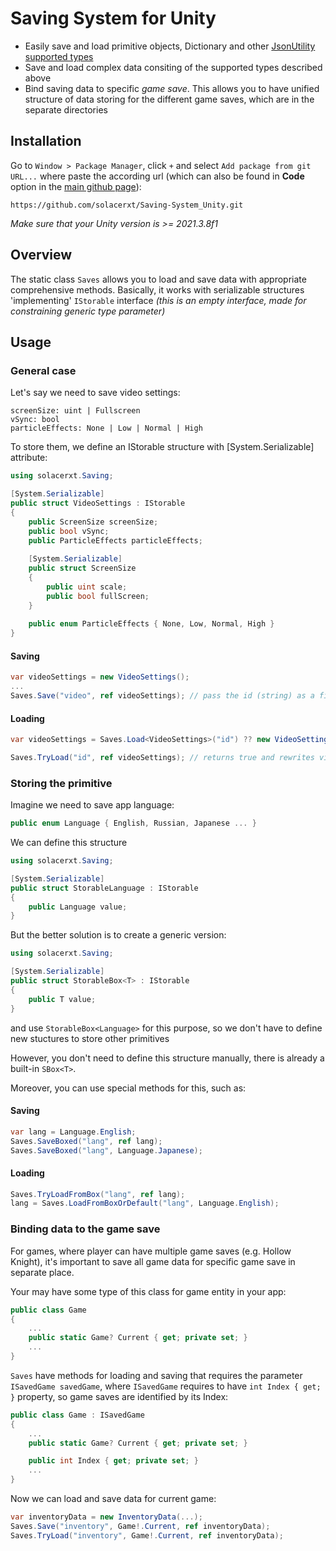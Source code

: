 # Saving System for Unity

* Easily save and load primitive objects, Dictionary and other [JsonUtility supported types](https://docs.unity3d.com/2020.1/Documentation/Manual/JSONSerialization.html)
* Save and load complex data consiting of the supported types described above
* Bind saving data to specific _game save_. This allows you to have unified structure of data storing for the different game saves, which are in the separate directories

## Installation

Go to `Window > Package Manager`, click `+` and select `Add package from git URL...` where paste the according url (which can also be found in __Code__ option in the [main github page](https://github.com/solacerxt/Saving-System_Unity)):
```
https://github.com/solacerxt/Saving-System_Unity.git
```

_Make sure that your Unity version is >= 2021.3.8f1_

## Overview
The static class `Saves` allows you to load and save data with appropriate comprehensive methods. Basically, it works with serializable structures 'implementing' `IStorable` interface _(this is an empty interface, made for constraining generic type parameter)_

## Usage
### General case
Let's say we need to save video settings:
```
screenSize: uint | Fullscreen
vSync: bool
particleEffects: None | Low | Normal | High
```

To store them, we define an IStorable structure with [System.Serializable] attribute:
```csharp
using solacerxt.Saving;

[System.Serializable]
public struct VideoSettings : IStorable
{
    public ScreenSize screenSize;
    public bool vSync;
    public ParticleEffects particleEffects;
    
    [System.Serializable]
    public struct ScreenSize
    {
        public uint scale;
        public bool fullScreen;
    }
    
    public enum ParticleEffects { None, Low, Normal, High }
}
```

#### Saving
```csharp
var videoSettings = new VideoSettings();
...
Saves.Save("video", ref videoSettings); // pass the id (string) as a first parameter
```

#### Loading
```csharp
var videoSettings = Saves.Load<VideoSettings>("id") ?? new VideoSettings(); // nullable version

Saves.TryLoad("id", ref videoSettings); // returns true and rewrites videoSettings if success, false otherwise
```

### Storing the primitive
Imagine we need to save app language:
```csharp
public enum Language { English, Russian, Japanese ... }
```
We can define this structure
```csharp
using solacerxt.Saving;

[System.Serializable]
public struct StorableLanguage : IStorable
{
    public Language value;
}
```
But the better solution is to create a generic version:
```csharp
using solacerxt.Saving;

[System.Serializable]
public struct StorableBox<T> : IStorable
{
    public T value;
}
```
and use `StorableBox<Language>` for this purpose, so we don't have to define new stuctures to store other primitives

However, you don't need to define this structure manually, there is already a built-in `SBox<T>`. 

Moreover, you can use special methods for this, such as:
#### Saving
```csharp
var lang = Language.English;
Saves.SaveBoxed("lang", ref lang);
Saves.SaveBoxed("lang", Language.Japanese);
```
#### Loading
```csharp
Saves.TryLoadFromBox("lang", ref lang);
lang = Saves.LoadFromBoxOrDefault("lang", Language.English);
```
### Binding data to the game save
For games, where player can have multiple game saves (e.g. Hollow Knight), it's important to save all game data for specific game save in separate place. 

Your may have some type of this class for game entity in your app:
```csharp
public class Game
{
    ...
    public static Game? Current { get; private set; }
    ...
}
```

`Saves` have methods for loading and saving that requires the parameter `ISavedGame savedGame`, where `ISavedGame` requires to have `int Index { get; }` property, so game saves are identified by its Index:
```csharp
public class Game : ISavedGame
{
    ...
    public static Game? Current { get; private set; }

    public int Index { get; private set; }
    ...
}
```
Now we can load and save data for current game:
```csharp
var inventoryData = new InventoryData(...);
Saves.Save("inventory", Game!.Current, ref inventoryData);
Saves.TryLoad("inventory", Game!.Current, ref inventoryData);
```
